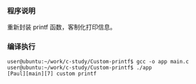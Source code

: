 ### 程序说明

重新封装 printf 函数，客制化打印信息。

### 编译执行

    user@ubuntu:~/work/c-study/Custom-printf$ gcc -o app main.c 
    user@ubuntu:~/work/c-study/Custom-printf$ ./app 
    [Paul][main][7] custom printf
